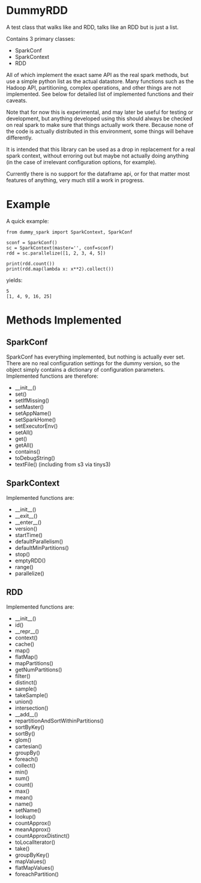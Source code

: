 DummyRDD
========

A test class that walks like and RDD, talks like an RDD but is just a list.

Contains 3 primary classes:

 * SparkConf
 * SparkContext
 * RDD
 
All of which implement the exact same API as the real spark methods, but use a simple
python list as the actual datastore.  Many functions such as the Hadoop API, partitioning, complex
operations, and other things are not implemented.  See below for detailed list of implemented functions and
their caveats. 

Note that for now this is experimental, and may later be useful for testing or development, but anything
developed using this should always be checked on real spark to make sure that things actually work there. Because
none of the code is actually distributed in this environment, some things will behave differently.

It is intended that this library can be used as a drop in replacement for a real spark context, without erroring out
but maybe not actually doing anything (in the case of irrelevant configuration options, for example).

Currently there is no support for the dataframe api, or for that matter most features of anything, very much
still a work in progress.

Example
=======

A quick example:

    from dummy_spark import SparkContext, SparkConf
    
    sconf = SparkConf()
    sc = SparkContext(master='', conf=sconf)
    rdd = sc.parallelize([1, 2, 3, 4, 5])
    
    print(rdd.count())
    print(rdd.map(lambda x: x**2).collect())
   
yields:
    
    5
    [1, 4, 9, 16, 25]


Methods Implemented
===================

SparkConf
---------

SparkConf has everything implemented, but nothing is actually ever set.  There are no real configuration settings for 
the dummy version, so the object simply contains a dictionary of configuration parameters. Implemented functions are therefore:

 * \_\_init\_\_()
 * set()
 * setIfMissing()
 * setMaster()
 * setAppName()
 * setSparkHome()
 * setExecutorEnv()
 * setAll()
 * get()
 * getAll()
 * contains()
 * toDebugString()
 * textFile() (including from s3 via tinys3)

SparkContext
------------

Implemented functions are:

 * \_\_init\_\_()
 * \_\_exit\_\_()
 * \_\_enter\_\_()
 * version()
 * startTime()
 * defaultParallelism()
 * defaultMinPartitions()
 * stop()
 * emptyRDD()
 * range()
 * parallelize()

RDD
---

Implemented functions are:

 * \_\_init\_\_()
 * id()
 * \_\_repr\_\_()
 * context()
 * cache()
 * map()
 * flatMap()
 * mapPartitions()
 * getNumPartitions()
 * filter()
 * distinct()
 * sample()
 * takeSample()
 * union()
 * intersection()
 * \_\_add\_\_()
 * repartitionAndSortWithinPartitions()
 * sortByKey()
 * sortBy()
 * glom()
 * cartesian()
 * groupBy()
 * foreach()
 * collect()
 * min()
 * sum()
 * count()
 * max()
 * mean()
 * name()
 * setName()
 * lookup()
 * countApprox()
 * meanApprox()
 * countApproxDistinct()
 * toLocalIterator()
 * take()
 * groupByKey()
 * mapValues()
 * flatMapValues()
 * foreachPartition()
 
